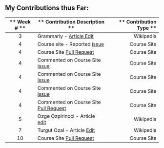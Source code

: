 ## My Contributions thus Far:

| ** Week # ** | ** Contribution Description ** | ** Contribution Type ** |
| :-------------: | ------------- | -------------: |
| 3  | Grammarly - [Article Edit](https://en.wikipedia.org/wiki/Special:Contributions/Celina725)  | Wikipedia |
| 4  | Course site - Reported [issue](https://github.com/joannakl/cs480_s18/issues/13) | Course Site |
| 4  | Course Site [Pull Request](https://github.com/joannakl/cs480_s18/pull/49)  | Course Site |
| 4  | Commented on Course Site [issue](https://github.com/joannakl/cs480_s18/issues/17)  | Course Site |
| 4  | Commented on Course Site [issue](https://github.com/joannakl/cs480_s18/issues/25) | Course Site |
| 4  | Commented on Course Site [issue](https://github.com/joannakl/cs480_s18/issues/27) | Course Site |
| 4  | Commented on Course Site [Pull Request](https://github.com/joannakl/cs480_s18/pull/75) | Course Site |
| 5  | Ozge Ozpirincci - Article [edit](https://en.wikipedia.org/wiki/Special:Contributions/Celina725) | Wikipedia |
| 7 | Turgut Ozal - Article [Edit](https://en.wikipedia.org/wiki/Special:Contributions/Celina725) | Wikipedia |
| 10 | Course Site [Pull Request](https://github.com/joannakl/cs480_s18/pull/109)  | Course Site |
